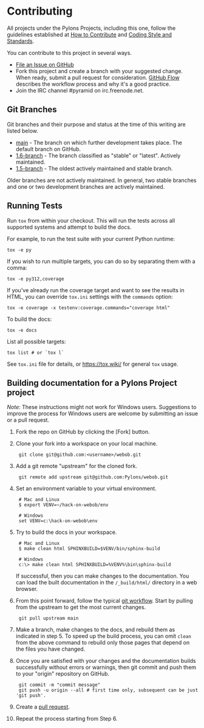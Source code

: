 Contributing
============

All projects under the Pylons Projects, including this one, follow the
guidelines established at [How to
Contribute](http://www.pylonsproject.org/community/how-to-contribute) and
[Coding Style and
Standards](http://docs.pylonsproject.org/en/latest/community/codestyle.html).

You can contribute to this project in several ways.

* [File an Issue on GitHub](https://github.com/Pylons/webob/issues)
* Fork this project and create a branch with your suggested change. When ready,
  submit a pull request for consideration. [GitHub
  Flow](https://guides.github.com/introduction/flow/index.html) describes the
  workflow process and why it's a good practice.
* Join the IRC channel #pyramid on irc.freenode.net.


Git Branches
------------
Git branches and their purpose and status at the time of this writing are
listed below.

* [main](https://github.com/Pylons/webob/) - The branch on which further
development takes place. The default branch on GitHub.
* [1.6-branch](https://github.com/Pylons/webob/tree/1.6-branch) - The branch
classified as "stable" or "latest". Actively maintained. 
* [1.5-branch](https://github.com/Pylons/webob/tree/1.5-branch) - The oldest
actively maintained and stable branch.

Older branches are not actively maintained. In general, two stable branches and
one or two development branches are actively maintained.


Running Tests
-------------

Run `tox` from within your checkout. This will run the tests across all
supported systems and attempt to build the docs.

For example, to run the test suite with your current Python runtime:

    tox -e py

If you wish to run multiple targets, you can do so by separating them with a
comma:

    tox -e py312,coverage

If you've already run the coverage target and want to see the results in HTML,
you can override `tox.ini` settings with the `commands` option:

    tox -e coverage -x testenv:coverage.commands="coverage html"

To build the docs:

    tox -e docs

List all possible targets:

    tox list # or `tox l`

See `tox.ini` file for details, or <https://tox.wiki/> for general `tox` usage.


Building documentation for a Pylons Project project
---------------------------------------------------

*Note:* These instructions might not work for Windows users. Suggestions to
improve the process for Windows users are welcome by submitting an issue or a
pull request.

1.  Fork the repo on GitHub by clicking the [Fork] button.
2.  Clone your fork into a workspace on your local machine.

         git clone git@github.com:<username>/webob.git

3.  Add a git remote "upstream" for the cloned fork.

         git remote add upstream git@github.com:Pylons/webob.git

4.  Set an environment variable to your virtual environment.

         # Mac and Linux
         $ export VENV=~/hack-on-webob/env

         # Windows
         set VENV=c:\hack-on-webob\env

5.  Try to build the docs in your workspace.

         # Mac and Linux
         $ make clean html SPHINXBUILD=$VENV/bin/sphinx-build

         # Windows
         c:\> make clean html SPHINXBUILD=%VENV%\bin\sphinx-build

     If successful, then you can make changes to the documentation. You can
     load the built documentation in the `/_build/html/` directory in a web
     browser.

6.  From this point forward, follow the typical [git
    workflow](https://help.github.com/articles/what-is-a-good-git-workflow/).
    Start by pulling from the upstream to get the most current changes.

         git pull upstream main

7.  Make a branch, make changes to the docs, and rebuild them as indicated in
    step 5.  To speed up the build process, you can omit `clean` from the above
    command to rebuild only those pages that depend on the files you have
    changed.

8.  Once you are satisfied with your changes and the documentation builds
    successfully without errors or warnings, then git commit and push them to
    your "origin" repository on GitHub.

         git commit -m "commit message"
         git push -u origin --all # first time only, subsequent can be just 'git push'.

9.  Create a [pull request](https://help.github.com/articles/using-pull-requests/).

10.  Repeat the process starting from Step 6.